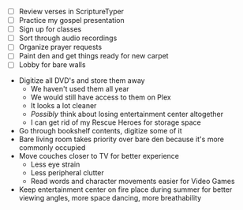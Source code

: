 - [ ] Review verses in ScriptureTyper
- [ ] Practice my gospel presentation
- [ ] Sign up for classes
- [ ] Sort through audio recordings
- [ ] Organize prayer requests
- [ ] Paint den and get things ready for new carpet
- [ ] Lobby for bare walls
- Digitize all DVD's and store them away
    - We haven't used them all year
    - We would still have access to them on Plex
    - It looks a lot cleaner
    - *Possibly* think about losing entertainment center altogether
    - I can get rid of my Rescue Heroes for storage space
- Go through bookshelf contents, digitize some of it
- Bare living room takes priority over bare den because it's more commonly occupied
- Move couches closer to TV for better experience
    - Less eye strain
    - Less peripheral clutter
    - Read words and character movements easier for Video Games
- Keep entertainment center on fire place during summer for better viewing angles, more space dancing, more breathability
